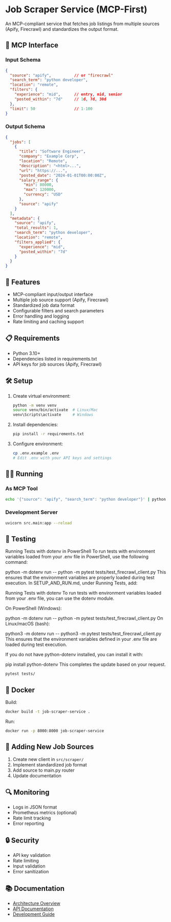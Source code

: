 # Job Scraper Service (MCP-First)

An MCP-compliant service that fetches job listings from multiple sources (Apify, Firecrawl) and standardizes the output format.

## 🔌 MCP Interface

### Input Schema
```json
{
  "source": "apify",          // or "firecrawl"
  "search_term": "python developer",
  "location": "remote",
  "filters": {
    "experience": "mid",      // entry, mid, senior
    "posted_within": "7d"     // 1d, 7d, 30d
  },
  "limit": 50                 // 1-100
}
```

### Output Schema
```json
{
  "jobs": [
    {
      "title": "Software Engineer",
      "company": "Example Corp",
      "location": "Remote",
      "description": "<html>...",
      "url": "https://...",
      "posted_date": "2024-01-01T00:00:00Z",
      "salary_range": {
        "min": 80000,
        "max": 120000,
        "currency": "USD"
      },
      "source": "apify"
    }
  ],
  "metadata": {
    "source": "apify",
    "total_results": 1,
    "search_term": "python developer",
    "location": "remote",
    "filters_applied": {
      "experience": "mid",
      "posted_within": "7d"
    }
  }
}
```

## 🚀 Features

- MCP-compliant input/output interface
- Multiple job source support (Apify, Firecrawl)
- Standardized job data format
- Configurable filters and search parameters
- Error handling and logging
- Rate limiting and caching support

## 📋 Requirements

- Python 3.10+
- Dependencies listed in requirements.txt
- API keys for job sources (Apify, Firecrawl)

## 🛠️ Setup

1. Create virtual environment:
   ```bash
   python -m venv venv
   source venv/bin/activate  # Linux/Mac
   venv\Scripts\activate     # Windows
   ```

2. Install dependencies:
   ```bash
   pip install -r requirements.txt
   ```

3. Configure environment:
   ```bash
   cp .env.example .env
   # Edit .env with your API keys and settings
   ```

## 🏃‍♂️ Running

### As MCP Tool
```bash
echo '{"source": "apify", "search_term": "python developer"}' | python src/main.py
```

### Development Server
```bash
uvicorn src.main:app --reload
```

## 🧪 Testing
Running Tests with dotenv in PowerShell
To run tests with environment variables loaded from your .env file in PowerShell, use the following command:


python -m dotenv run -- python -m pytest tests/test_firecrawl_client.py
This ensures that the environment variables are properly loaded during test execution.
In SETUP_AND_RUN.md, under Running Tests, add:

Running Tests with dotenv
To run tests with environment variables loaded from your .env file, you can use the dotenv module.

On PowerShell (Windows):

python -m dotenv run -- python -m pytest tests/test_firecrawl_client.py
On Linux/macOS (bash):

python3 -m dotenv run -- python3 -m pytest tests/test_firecrawl_client.py
This ensures that the environment variables defined in your .env file are loaded during test execution.

If you do not have python-dotenv installed, you can install it with:


pip install python-dotenv
This completes the update based on your request.

```bash
pytest tests/
```


## 🐳 Docker

Build:
```bash
docker build -t job-scraper-service .
```

Run:
```bash
docker run -p 8000:8000 job-scraper-service
```

## 📝 Adding New Job Sources

1. Create new client in `src/scraper/`
2. Implement standardized job format
3. Add source to main.py router
4. Update documentation

## 🔍 Monitoring

- Logs in JSON format
- Prometheus metrics (optional)
- Rate limit tracking
- Error reporting

## 🔒 Security

- API key validation
- Rate limiting
- Input validation
- Error sanitization

## 📚 Documentation

- [Architecture Overview](../../docs/architecture.md)
- [API Documentation](../../docs/api.md)
- [Development Guide](../../docs/development.md)
